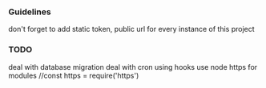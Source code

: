 ### Guidelines
don't forget to add static token, public url for every instance of this project 


### TODO
deal with database migration
deal with cron using hooks
use node https for modules //const https = require('https')